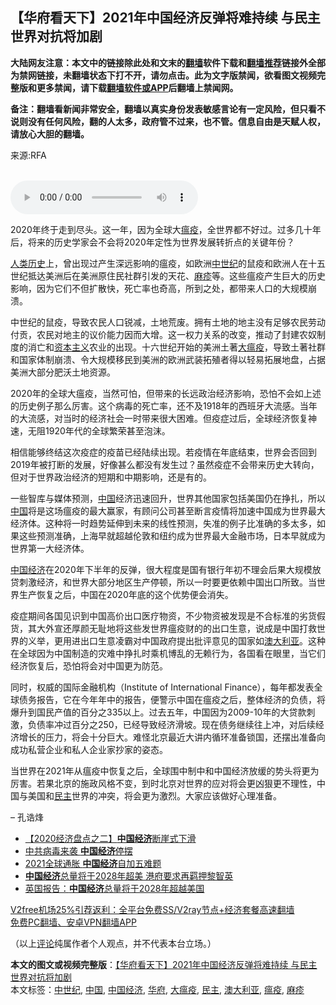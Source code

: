  <h2>【华府看天下】2021年中国经济反弹将难持续 与民主世界对抗将加剧</h2> <p class="notice"><b>大陆网友注意：本文中的链接除此处和文末的<a href="https://github.com/bannedbook/fanqiang" >翻墙</a>软件下载和<a href="https://github.com/killgcd/justmysocks/blob/master/README.md">翻墙推荐</a>链接外全部为禁网链接，未翻墙状态下打不开，请勿点击。此为文字版禁闻，欲看图文视频完整版和更多禁闻，请下载<a href="https://github.com/bannedbook/fanqiang">翻墙软件或APP</a>后翻墙上禁闻网。</p><p>备注：翻墙看新闻非常安全，翻墙以真实身份发表敏感言论有一定风险，但只看不说则没有任何风险，翻的人太多，政府管不过来，也不管。信息自由是天赋人权，请放心大胆的翻墙。</b></p>  <div class="entry"> <p>来源:RFA</p> <p><br /> <audio controls="controls" preload="metadata" src="https://www.rfa.org/cantonese/commentaries/dcwatcher/dcwatcher-12302020083707.html/@@stream" type="audio/mpeg"><br /> </audio></p> <p>2020年终于走到尽头。这一年，因为全球大<a href="https://www.bannedbook.org/bnews/tag/%e7%98%9f%e7%96%ab/" class="st_tag internal_tag" rel="tag" title="标签 瘟疫 下的日志">瘟疫</a>，全世界都不好过。过多几十年后，将来的历史学家会不会将2020年定性为世界发展转折点的关键年份？</p>  <p><span class='wp_keywordlink'><a href="https://www.bannedbook.org/forum3/topic1750.html" title="考古学禁区-被掩藏的人类历史" target="_blank">人类历史</a></span>上，曾出现过产生深远影响的瘟疫，如欧洲<a href="https://www.bannedbook.org/bnews/tag/%e4%b8%ad%e4%b8%96%e7%ba%aa/" class="st_tag internal_tag" rel="tag" title="标签 中世纪 下的日志">中世纪</a>的鼠疫和欧洲人在十五世纪抵达美洲后在美洲原住民社群引发的天花、<a href="https://www.bannedbook.org/bnews/tag/%e9%ba%bb%e7%96%b9/" class="st_tag internal_tag" rel="tag" title="标签 麻疹 下的日志">麻疹</a>等。这些瘟疫产生巨大的历史影响，因为它们不但扩散快，死亡率也奇高，所到之处，都带来人口的大规模崩溃。</p> <p>中世纪的鼠疫，导致农民人口锐减，土地荒废。拥有土地的地主没有足够农民劳动付贡，农民对地主的议价能力因而大增。这一权力关系的改变，推动了封建农奴制度的消亡和<span class='wp_keywordlink'><a href="https://www.bannedbook.org/forum2/topic920.html" title="资本主义与自由" target="_blank">资本主义</a></span>农业的出现。十六世纪开始的美洲土著<a href="https://www.bannedbook.org/bnews/tag/%E5%A4%A7%E7%98%9F%E7%96%AB/" class="st_tag internal_tag" rel="tag" title="标签 大瘟疫 下的日志">大瘟疫</a>，导致土著社群和国家体制崩溃、令大规模移民到美洲的欧洲武装拓殖者得以轻易拓展地盘，占据美洲大部分肥沃土地资源。</p> <p>2020年的全球大瘟疫，当然可怕，但带来的长远政治经济影响，恐怕不会如上述的历史例子那么厉害。这个病毒的死亡率，还不及1918年的西班牙大流感。当年的大流感，对当时的经济社会一时带来很大困难。但疫症过后，全球经济恢复神速，无阻1920年代的全球繁荣甚至泡沫。</p>  <p>相信能够终结这次疫症的疫苗已经陆续出现。若疫情在年底结束，世界会否回到2019年被打断的发展，好像甚么都没有发生过？虽然疫症不会带来历史大转向，但对于世界政治经济的短期和中期影响，还是有的。</p> <p>一些智库与媒体预测，<span class='wp_keywordlink_affiliate'><a href="https://www.bannedbook.org/" title="中国" target="_blank">中国</a></span>经济迅速回升，世界其他国家包括美国仍在挣扎，所以<a href="https://www.bannedbook.org/bnews/tag/%E4%B8%AD%E5%9B%BD/" class="st_tag internal_tag" rel="tag" title="标签 中国 下的日志">中国</a>将是这场瘟疫的最大赢家，有顾问公司甚至断言疫情将加速中国成为世界最大经济体。这种将一时趋势延伸到未来的线性预测，失准的例子比准确的多太多，如果这些预测准确，上海早就超越伦敦和纽约成为世界最大金融市场，日本早就成为世界第一大经济体。</p> <p><a href="https://www.bannedbook.org/bnews/tag/%e4%b8%ad%e5%9b%bd%e7%bb%8f%e6%b5%8e/" class="st_tag internal_tag" rel="tag" title="标签 中国经济 下的日志">中国经济</a>在2020年下半年的反弹，很大程度是国有银行年初不理会后果大规模放贷刺激经济，和世界大部分地区生产停顿，所以一时要更依赖中国出口所致。当世界生产恢复之后，中国在2020年底的这个优势便会消失。</p>  <p>疫症期间各国见识到中国高价出口医疗物资，不少物资被发现是不合标准的劣货假货，其大外宣还厚颜无耻地将这些发世界瘟疫财的的出口生意，说成是中国打救世界的义举，更用进出口生意凌霸对中国政府提出批评意见的国家如<a href="https://www.bannedbook.org/bnews/tag/%e6%be%b3%e5%a4%a7%e5%88%a9%e4%ba%9a/" class="st_tag internal_tag" rel="tag" title="标签 澳大利亚 下的日志">澳大利亚</a>。这种在全球因为中国制造的灾难中挣扎时乘机博乱的无赖行为，各国看在眼里，当它们经济恢复后，恐怕将会对中国更为防范。</p> <p>同时，权威的国际金融机构（Institute of International Finance），每年都发表全球债务报告，它在今年年中的报告，便警示中国在瘟疫之后，整体经济的负债，将爆升到国民产值的百分之335以上。过去五年，中国因为2009-10年的大贷款刺激，负债率冲过百分之250，已经导致经济滑坡。现在债务继续往上冲，对后续经济增长的压力，将会十分巨大。难怪北京最近大讲内循环准备锁国，还摆出准备向成功私营企业和私人企业家抄家的姿态。</p> <p>当世界在2021年从瘟疫中恢复之后，全球围中制中和中国经济放缓的势头将更为厉害。若果北京的施政风格不变，到时北京对世界的应对将会更凶狠更不理性，中国与美国和<a href="https://www.bannedbook.org/bnews/tag/%e6%b0%91%e4%b8%bb/" class="st_tag internal_tag" rel="tag" title="标签 民主 下的日志">民主</a>世界的冲突，将会更为激烈。大家应该做好心理准备。</p>  <p>&#8211; 孔诰烽</p> <ul class='op-related-articles' title='相关阅读'> <li><a href='https://www.bannedbook.org/bnews/comments/20201230/1457450.html' target='_blank'>【2020经济盘点之二】<b>中国经济</b>断崖式下滑</a></li> <li><a href='https://www.bannedbook.org/bnews/comments/20201229/1456773.html' target='_blank'>中共病毒来袭 <b>中国经济</b>停摆</a></li> <li><a href='https://www.bannedbook.org/bnews/finance/20201228/1456628.html' target='_blank'>2021全球通胀 <b>中国经济</b>自加五难题</a></li> <li><a href='https://www.bannedbook.org/bnews/baitai/20201227/1455732.html' target='_blank'><b>中国经济</b>总量将于2028年超美 港府要求再羁押黎智英</a></li> <li><a href='https://www.bannedbook.org/bnews/ssgc/20201227/1455670.html' target='_blank'>英国报告：<b>中国经济</b>总量将于2028年超越美国</a></li> </ul> <p class="texttj"> <a href="https://www.bannedbook.org/forum23/topic22702.html" target="_blank">V2free机场25%引荐返利：全平台免费SS/V2ray节点+经济套餐高速翻墙</a><br/> <a href="https://github.com/bannedbook/fanqiang/wiki/%E7%A6%81%E9%97%BB%E7%BD%91%E5%AE%89%E5%8D%93%E7%BF%BB%E5%A2%99%E6%96%B0%E9%97%BBAPP" target="_blank">免费PC翻墙、安卓VPN翻墙APP</a></p><p>（以上<span class='wp_keywordlink_affiliate'><a href="https://www.bannedbook.org/bnews/comments/" title="新闻评论" target="_blank">评论</a></span>纯属作者个人观点，并不代表本台立场。）</p><a name='sharetosocial'></a>       <div><b>本文的图文或视频完整版</b>：<a href='https://www.bannedbook.org/bnews/comments/20201231/1458598.html'>【华府看天下】2021年中国经济反弹将难持续 与民主世界对抗将加剧</a></div>  </div><!--END ENTRY--> <div class="postfooter"> <div>本文标签：<a href="https://www.bannedbook.org/bnews/tag/%e4%b8%ad%e4%b8%96%e7%ba%aa/" rel="tag">中世纪</a>, <a href="https://www.bannedbook.org/bnews/tag/%E4%B8%AD%E5%9B%BD/" rel="tag">中国</a>, <a href="https://www.bannedbook.org/bnews/tag/%e4%b8%ad%e5%9b%bd%e7%bb%8f%e6%b5%8e/" rel="tag">中国经济</a>, <a href="https://www.bannedbook.org/bnews/tag/%e5%8d%8e%e5%ba%9c/" rel="tag">华府</a>, <a href="https://www.bannedbook.org/bnews/tag/%E5%A4%A7%E7%98%9F%E7%96%AB/" rel="tag">大瘟疫</a>, <a href="https://www.bannedbook.org/bnews/tag/%e6%b0%91%e4%b8%bb/" rel="tag">民主</a>, <a href="https://www.bannedbook.org/bnews/tag/%e6%be%b3%e5%a4%a7%e5%88%a9%e4%ba%9a/" rel="tag">澳大利亚</a>, <a href="https://www.bannedbook.org/bnews/tag/%e7%98%9f%e7%96%ab/" rel="tag">瘟疫</a>, <a href="https://www.bannedbook.org/bnews/tag/%e9%ba%bb%e7%96%b9/" rel="tag">麻疹</a></div>  </div><!--END POSTFOOTER--> 